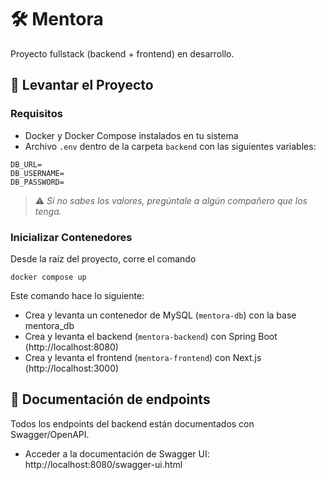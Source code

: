 # 🛠️ Mentora

Proyecto fullstack (backend + frontend) en desarrollo.

## 🚀 Levantar el Proyecto

### Requisitos

- Docker y Docker Compose instalados en tu sistema
- Archivo `.env` dentro de la carpeta `backend` con las siguientes variables:

```
DB_URL=
DB_USERNAME=
DB_PASSWORD=
```

> ⚠️ _Si no sabes los valores, pregúntale a algún compañero que los tenga._

### Inicializar Contenedores
Desde la raíz del proyecto, corre el comando
```bashrc
docker compose up
```
Este comando hace lo siguiente:
* Crea y levanta un contenedor de MySQL (`mentora-db`) con la base mentora_db
* Crea y levanta el backend (`mentora-backend`) con Spring Boot (http://localhost:8080)
* Crea y levanta el frontend (`mentora-frontend`) con Next.js (http://localhost:3000)


## 📖 Documentación de endpoints

Todos los endpoints del backend están documentados con Swagger/OpenAPI.

- Acceder a la documentación de Swagger UI: http://localhost:8080/swagger-ui.html
